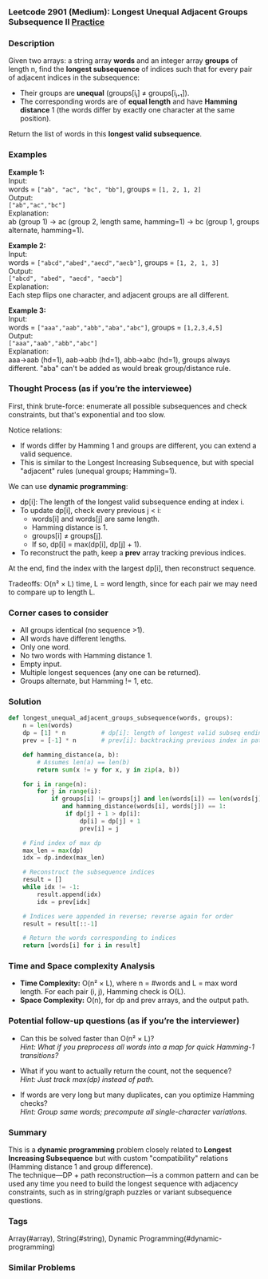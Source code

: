 ### Leetcode 2901 (Medium): Longest Unequal Adjacent Groups Subsequence II [Practice](https://leetcode.com/problems/longest-unequal-adjacent-groups-subsequence-ii)

### Description  
Given two arrays: a string array **words** and an integer array **groups** of length n, find the **longest subsequence** of indices such that for every pair of adjacent indices in the subsequence:
- Their groups are **unequal** (groups[iⱼ] ≠ groups[iⱼ₊₁]).
- The corresponding words are of **equal length** and have **Hamming distance** 1 (the words differ by exactly one character at the same position).

Return the list of words in this **longest valid subsequence**.

### Examples  

**Example 1:**  
Input:  
words = `["ab", "ac", "bc", "bb"]`, groups = `[1, 2, 1, 2]`  
Output:  
`["ab","ac","bc"]`  
Explanation:  
ab (group 1) → ac (group 2, length same, hamming=1) → bc (group 1, groups alternate, hamming=1).

**Example 2:**  
Input:  
words = `["abcd","abed","aecd","aecb"]`, groups = `[1, 2, 1, 3]`  
Output:  
`["abcd", "abed", "aecd", "aecb"]`  
Explanation:  
Each step flips one character, and adjacent groups are all different.

**Example 3:**  
Input:  
words = `["aaa","aab","abb","aba","abc"]`, groups = `[1,2,3,4,5]`  
Output:  
`["aaa","aab","abb","abc"]`  
Explanation:  
aaa→aab (hd=1), aab→abb (hd=1), abb→abc (hd=1), groups always different. "aba" can't be added as would break group/distance rule.

### Thought Process (as if you’re the interviewee)  
First, think brute-force: enumerate all possible subsequences and check constraints, but that's exponential and too slow.

Notice relations:
- If words differ by Hamming 1 and groups are different, you can extend a valid sequence.
- This is similar to the Longest Increasing Subsequence, but with special "adjacent" rules (unequal groups; Hamming=1).

We can use **dynamic programming**:
- dp[i]: The length of the longest valid subsequence ending at index i.
- To update dp[i], check every previous j < i:
    - words[i] and words[j] are same length.
    - Hamming distance is 1.
    - groups[i] ≠ groups[j].
    - If so, dp[i] = max(dp[i], dp[j] + 1).
- To reconstruct the path, keep a **prev** array tracking previous indices.

At the end, find the index with the largest dp[i], then reconstruct sequence.

Tradeoffs: O(n² × L) time, L = word length, since for each pair we may need to compare up to length L.

### Corner cases to consider  
- All groups identical (no sequence >1).
- All words have different lengths.
- Only one word.
- No two words with Hamming distance 1.
- Empty input.
- Multiple longest sequences (any one can be returned).
- Groups alternate, but Hamming != 1, etc.

### Solution

```python
def longest_unequal_adjacent_groups_subsequence(words, groups):
    n = len(words)
    dp = [1] * n          # dp[i]: length of longest valid subseq ending at i
    prev = [-1] * n       # prev[i]: backtracking previous index in path

    def hamming_distance(a, b):
        # Assumes len(a) == len(b)
        return sum(x != y for x, y in zip(a, b))

    for i in range(n):
        for j in range(i):
            if groups[i] != groups[j] and len(words[i]) == len(words[j]) \
               and hamming_distance(words[i], words[j]) == 1:
                if dp[j] + 1 > dp[i]:
                    dp[i] = dp[j] + 1
                    prev[i] = j

    # Find index of max dp
    max_len = max(dp)
    idx = dp.index(max_len)

    # Reconstruct the subsequence indices
    result = []
    while idx != -1:
        result.append(idx)
        idx = prev[idx]

    # Indices were appended in reverse; reverse again for order
    result = result[::-1]

    # Return the words corresponding to indices
    return [words[i] for i in result]
```

### Time and Space complexity Analysis  

- **Time Complexity:** O(n² × L), where n = #words and L = max word length. For each pair (i, j), Hamming check is O(L).
- **Space Complexity:** O(n), for dp and prev arrays, and the output path.

### Potential follow-up questions (as if you’re the interviewer)  

- Can this be solved faster than O(n² × L)?  
  *Hint: What if you preprocess all words into a map for quick Hamming-1 transitions?*

- What if you want to actually return the count, not the sequence?  
  *Hint: Just track max(dp) instead of path.*

- If words are very long but many duplicates, can you optimize Hamming checks?  
  *Hint: Group same words; precompute all single-character variations.*

### Summary
This is a **dynamic programming** problem closely related to **Longest Increasing Subsequence** but with custom "compatibility" relations (Hamming distance 1 and group difference).  
The technique—DP + path reconstruction—is a common pattern and can be used any time you need to build the longest sequence with adjacency constraints, such as in string/graph puzzles or variant subsequence questions.

### Tags
Array(#array), String(#string), Dynamic Programming(#dynamic-programming)

### Similar Problems
